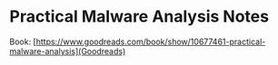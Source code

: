 # Practical Malware Analysis Notes
Book: [https://www.goodreads.com/book/show/10677461-practical-malware-analysis](Goodreads)
